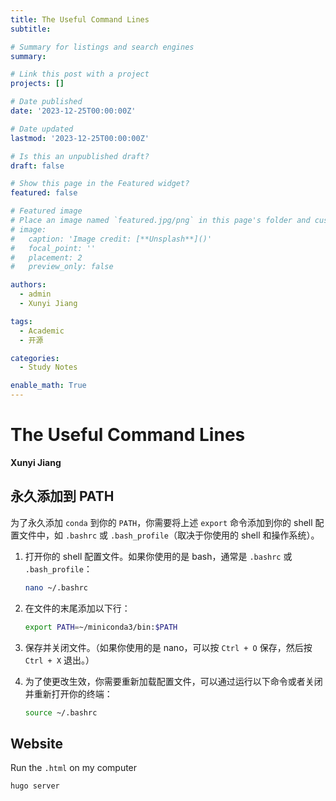```yaml
---
title: The Useful Command Lines
subtitle: 

# Summary for listings and search engines
summary: 

# Link this post with a project
projects: []

# Date published
date: '2023-12-25T00:00:00Z'

# Date updated
lastmod: '2023-12-25T00:00:00Z'

# Is this an unpublished draft?
draft: false

# Show this page in the Featured widget?
featured: false

# Featured image
# Place an image named `featured.jpg/png` in this page's folder and customize its options here.
# image:
#   caption: 'Image credit: [**Unsplash**]()'
#   focal_point: ''
#   placement: 2
#   preview_only: false

authors:
  - admin
  - Xunyi Jiang

tags:
  - Academic
  - 开源

categories:
  - Study Notes

enable_math: True
---
```



# The Useful Command Lines 
**Xunyi Jiang**
## 永久添加到 PATH

为了永久添加 `conda` 到你的 `PATH`，你需要将上述 `export` 命令添加到你的 shell 配置文件中，如 `.bashrc` 或 `.bash_profile`（取决于你使用的 shell 和操作系统）。

1. 打开你的 shell 配置文件。如果你使用的是 bash，通常是 `.bashrc` 或 `.bash_profile`：

   ```bash
   nano ~/.bashrc
   ```

2. 在文件的末尾添加以下行：

   ```bash
   export PATH=~/miniconda3/bin:$PATH
   ```

3. 保存并关闭文件。（如果你使用的是 nano，可以按 `Ctrl + O` 保存，然后按 `Ctrl + X` 退出。）

4. 为了使更改生效，你需要重新加载配置文件，可以通过运行以下命令或者关闭并重新打开你的终端：

   ```bash
   source ~/.bashrc
   ```


## Website

Run the `.html` on my computer

```bash
hugo server
```

